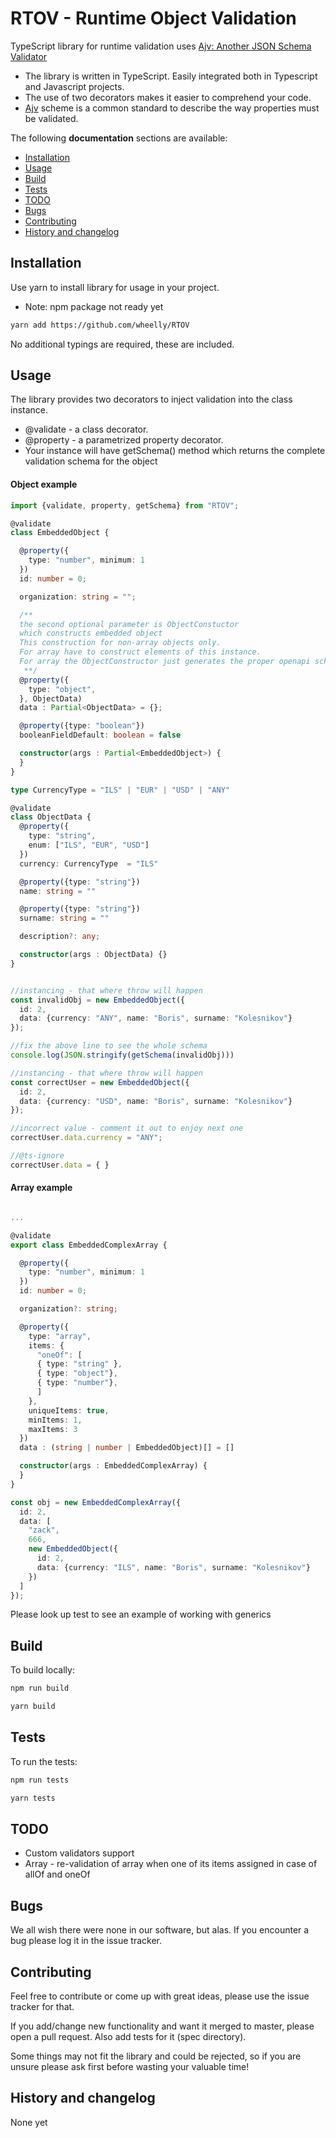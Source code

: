 # RTOV - Runtime Object Validation

TypeScript library for runtime validation uses [Ajv: Another JSON Schema Validator](https://www.npmjs.com/package/ajv)

* The library is written in TypeScript. Easily integrated both in Typescript and Javascript projects.
* The use of two decorators makes it easier to comprehend your code.
* [Ajv]((https://www.npmjs.com/package/ajv)) scheme is a common standard to describe the way properties must be validated.   

The following **documentation** sections are available:
* [Installation](#installation)
* [Usage](#usage)
* [Build](#build)
* [Tests](#tests)
* [TODO](#TODO)
* [Bugs](#bugs)
* [Contributing](#contributing)
* [History and changelog](#history-and-changelog)


## Installation

<!--
Use npm or yarn to install library for usage in your project.

```bash
yarn add ORTV
```

```bash
yarn add https://github.com/wheelly/RTOV
```

```bash
npm install ORTV
```
-->
Use yarn to install library for usage in your project.
* Note: npm package not ready yet
```bash
yarn add https://github.com/wheelly/RTOV
```

No additional typings are required, these are included.

## Usage

The library provides two decorators to inject validation into the class instance.

* @validate - a class decorator.
* @property - a parametrized property decorator.
* Your instance will have getSchema() method which returns the complete validation schema for the object

#### Object example

```typescript
import {validate, property, getSchema} from "RTOV";

@validate
class EmbeddedObject {

  @property({
    type: "number", minimum: 1
  })
  id: number = 0;

  organization: string = "";

  /**
  the second optional parameter is ObjectConstuctor 
  which constructs embedded object
  This construction for non-array objects only. 
  For array have to construct elements of this instance.
  For array the ObjectConstructor just generates the proper openapi schema for elements    
   **/
  @property({
    type: "object",
  }, ObjectData)
  data : Partial<ObjectData> = {};

  @property({type: "boolean"})
  booleanFieldDefault: boolean = false

  constructor(args : Partial<EmbeddedObject>) {
  }
}

type CurrencyType = "ILS" | "EUR" | "USD" | "ANY"

@validate
class ObjectData {
  @property({
    type: "string",
    enum: ["ILS", "EUR", "USD"]
  })
  currency: CurrencyType  = "ILS"

  @property({type: "string"})
  name: string = ""

  @property({type: "string"})
  surname: string = ""

  description?: any;

  constructor(args : ObjectData) {}
}


//instancing - that where throw will happen
const invalidObj = new EmbeddedObject({
  id: 2,
  data: {currency: "ANY", name: "Boris", surname: "Kolesnikov"}
});

//fix the above line to see the whole schema
console.log(JSON.stringify(getSchema(invalidObj)))

//instancing - that where throw will happen
const correctUser = new EmbeddedObject({
  id: 2,
  data: {currency: "USD", name: "Boris", surname: "Kolesnikov"}
});

//incorrect value - comment it out to enjoy next one
correctUser.data.currency = "ANY";

//@ts-ignore
correctUser.data = { }
```

#### Array example

```typescript

...

@validate
export class EmbeddedComplexArray {

  @property({
    type: "number", minimum: 1
  })
  id: number = 0;

  organization?: string;

  @property({
    type: "array",
    items: {
      "oneOf": [
      { type: "string" },
      { type: "object"},
      { type: "number"},
      ]
    },
    uniqueItems: true,
    minItems: 1,
    maxItems: 3
  })
  data : (string | number | EmbeddedObject)[] = []

  constructor(args : EmbeddedComplexArray) {
  }
}

const obj = new EmbeddedComplexArray({
  id: 2,
  data: [
    "zack",
    666,
    new EmbeddedObject({
      id: 2,
      data: {currency: "ILS", name: "Boris", surname: "Kolesnikov"}
    })
  ]
});
```

Please look up test to see an example of working with generics

## Build

To build locally:

```bash
npm run build
```

```bash
yarn build
```

## Tests

To run the tests:

```bash
npm run tests
```

```bash
yarn tests
```

## TODO

* Custom validators support
* Array - re-validation of array when one of its items assigned in case of allOf and oneOf

## Bugs

We all wish there were none in our software, but alas. If you encounter a bug please log it in the issue tracker.

## Contributing

Feel free to contribute or come up with great ideas, please use the issue tracker for that.

If you add/change new functionality and want it merged to master, please open a pull request. Also add tests for it (spec directory).

Some things may not fit the library and could be rejected, so if you are unsure please ask first before wasting your valuable time!

## History and changelog

None yet